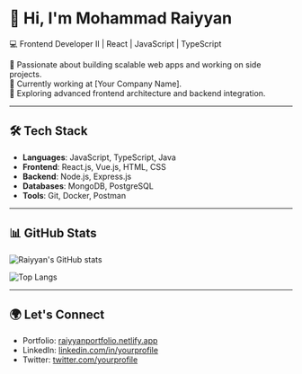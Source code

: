 # 👋 Hi, I'm Mohammad Raiyyan  

💻 Frontend Developer II | React | JavaScript | TypeScript  

🚀 Passionate about building scalable web apps and working on side projects.  
🎯 Currently working at [Your Company Name].  
🌱 Exploring advanced frontend architecture and backend integration.  

---

## 🛠️ Tech Stack
- **Languages**: JavaScript, TypeScript, Java  
- **Frontend**: React.js, Vue.js, HTML, CSS  
- **Backend**: Node.js, Express.js  
- **Databases**: MongoDB, PostgreSQL  
- **Tools**: Git, Docker, Postman  

---

## 📊 GitHub Stats
![Raiyyan's GitHub stats](https://github-readme-stats.vercel.app/api?username=MohammadRaiyyan&show_icons=true&theme=radical)  

![Top Langs](https://github-readme-stats.vercel.app/api/top-langs/?username=MohammadRaiyyan&layout=compact&theme=radical)  

---

## 🌍 Let's Connect
- Portfolio: [raiyyanportfolio.netlify.app](https://raiyyanportfolio.netlify.app)  
- LinkedIn: [linkedin.com/in/yourprofile](#)  
- Twitter: [twitter.com/yourprofile](#)  

